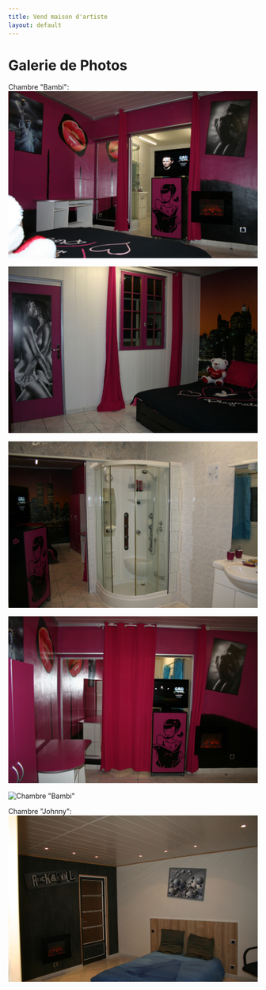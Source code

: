 ```yaml
---
title: Vend maison d'artiste
layout: default
---
```


# Galerie de Photos

Chambre "Bambi":
![Chambre "Bambi"](/images/an_ch_bam1.jpg)

![Chambre "Bambi"](/images/chambre_bambi_1.jpg)

![Chambre "Bambi"](/images/chambre_bambi_9f.jpg)

![Chambre "Bambi"](/images/chambre_bambi_9j.jpg)

![Chambre "Bambi"](http://jeuneespoir.free.fr/vendmaison/gifs/chambre_bambi_4.jpg)

Chambre "Johnny":
![Chambre-Johnny](/images/ann_ch_johnny2.jpg) 

